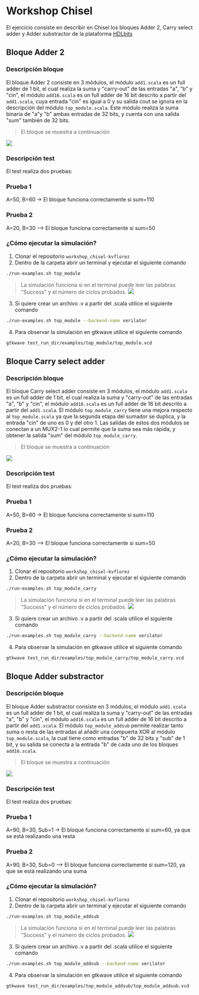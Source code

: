 Workshop Chisel
=======================

El ejercicio consiste en describir en Chisel los bloques Adder 2, Carry select adder y Adder substractor de la plataforma [HDLbits](https://hdlbits.01xz.net/wiki/Module_fadd)

## Bloque Adder 2

### Descripción bloque
El bloque Adder 2 consiste en 3 módulos, el módulo `add1.scala` es un full adder de 1 bit, el cual realiza la suma y "carry-out" de las entradas "a", "b" y "cin", el módulo `add16.scala` es un full adder de 16 bit descrito a partir del `add1.scala`, cuya entrada "cin" es igual a 0 y su salida cout se ignora en la descripción del módulo `top_module.scala`. Este módulo realiza la suma binaria de "a"y "b" ambas entradas de 32 bits, y cuenta con una salida "sum" también de 32 bits.

> El bloque se muestra a continuación

![](https://github.com/Computer-Architecture-I-UIS/workshop_chisel-kvflorez/blob/main/adder2.png)
### Descripción test
El test realiza dos pruebas:
### Prueba 1
A=50, B=60  -> El bloque funciona correctamente si sum=110
### Prueba 2
A=20, B=30  --> El bloque funciona correctamente si sum=50

### ¿Cómo ejecutar la simulación?

1. Clonar el repositorio `workshop_chisel-kvflorez`
2. Dentro de la carpeta abrir un terminal y ejecutar el siguiente comando
```sh
./run-examples.sh top_module
```
>La simulación funciona si en el terminal puede leer las palabras "Success" y el número de ciclos probados.
![](https://github.com/Computer-Architecture-I-UIS/workshop_chisel-kvflorez/blob/main/test1.png)

3. Si quiere crear un archivo .v a partir del .scala utilice el siguiente comando
```sh
./run-examples.sh top_module --backend-name verilator

```
4. Para observar la simulación en gtkwave utilice el siguiente comando
```sh
gtkwave test_run_dir/examples/top_module/top_module.vcd

```
## Bloque Carry select adder

### Descripción bloque
El bloque Carry select adder consiste en 3 módulos, el módulo `add1.scala` es un full adder de 1 bit, el cual realiza la suma y "carry-out" de las entradas "a", "b" y "cin", el módulo `add16.scala` es un full adder de 16 bit descrito a partir del `add1.scala`. El módulo `top_module_carry` tiene una mejora respecto al `top_module.scala` ya que la segunda etapa del sumador se duplica, y la entrada "cin" de uno es 0 y del otro 1. Las salidas de estos dos módulos se conectan a un MUX2-1 lo cual permite que la suma sea más rápida, y obtener la salida "sum" del módulo `top_module_carry`.

> El bloque se muestra a continuación

![](https://github.com/Computer-Architecture-I-UIS/workshop_chisel-kvflorez/blob/main/carry.png)
### Descripción test
El test realiza dos pruebas:
### Prueba 1
A=50, B=60  -> El bloque funciona correctamente si sum=110
### Prueba 2
A=20, B=30  --> El bloque funciona correctamente si sum=50


### ¿Cómo ejecutar la simulación?

1. Clonar el repositorio `workshop_chisel-kvflorez`
2. Dentro de la carpeta abrir un terminal y ejecutar el siguiente comando
```sh
./run-examples.sh top_module_carry
```
>La simulación funciona si en el terminal puede leer las palabras "Success" y el número de ciclos probados.
![](https://github.com/Computer-Architecture-I-UIS/workshop_chisel-kvflorez/blob/main/test2.png)

3. Si quiere crear un archivo .v a partir del .scala utilice el siguiente comando
```sh
./run-examples.sh top_module_carry --backend-name verilator

```
4. Para observar la simulación en gtkwave utilice el siguiente comando
```sh
gtkwave test_run_dir/examples/top_module_carry/top_module_carry.vcd

```
## Bloque Adder substractor

### Descripción bloque
El bloque Adder substractor consiste en 3 módulos, el módulo `add1.scala` es un full adder de 1 bit, el cual realiza la suma y "carry-out" de las entradas "a", "b" y "cin", el módulo `add16.scala` es un full adder de 16 bit descrito a partir del `add1.scala`. El módulo `top_module_addsub` permite realizar tanto suma o resta de las entradas al añadir una compuerta XOR al módulo `top_module.scala`, la cual tiene como entradas "b" de 32 bits y "sub" de 1 bit, y su salida se conecta a la entrada "b" de cada uno de los bloques `add16.scala`.

> El bloque se muestra a continuación

![](https://github.com/Computer-Architecture-I-UIS/workshop_chisel-kvflorez/blob/main/addsub.png)
### Descripción test
El test realiza dos pruebas:
### Prueba 1
A=90, B=30, Sub=1  -> El bloque funciona correctamente si sum=60, ya que se está realizando una resta
### Prueba 2
A=90, B=30, Sub=0  --> El bloque funciona correctamente si sum=120, ya que se está realizando una suma


### ¿Cómo ejecutar la simulación?

1. Clonar el repositorio `workshop_chisel-kvflorez`
2. Dentro de la carpeta abrir un terminal y ejecutar el siguiente comando
```sh
./run-examples.sh top_module_addsub
```
>La simulación funciona si en el terminal puede leer las palabras "Success" y el número de ciclos probados.
![](https://github.com/Computer-Architecture-I-UIS/workshop_chisel-kvflorez/blob/main/test3.png)

3. Si quiere crear un archivo .v a partir del .scala utilice el siguiente comando
```sh
./run-examples.sh top_module_addsub --backend-name verilator

```
4. Para observar la simulación en gtkwave utilice el siguiente comando
```sh
gtkwave test_run_dir/examples/top_module_addsub/top_module_addsub.vcd

```

